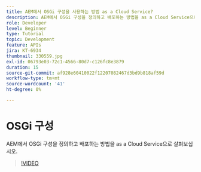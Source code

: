 ```yaml
---
title: AEM에서 OSGi 구성을 사용하는 방법 as a Cloud Service?
description: AEM에서 OSGi 구성을 정의하고 배포하는 방법을 as a Cloud Service으로 살펴보십시오.
role: Developer
level: Beginner
type: Tutorial
topic: Development
feature: APIs
jira: KT-6934
thumbnail: 330559.jpg
exl-id: 06793e03-72c1-4566-80d7-c126fc8e3879
duration: 15
source-git-commit: af928e60410022f12207082467d3bd9b818af59d
workflow-type: tm+mt
source-wordcount: '41'
ht-degree: 0%

---
```


# OSGi 구성

AEM에서 OSGi 구성을 정의하고 배포하는 방법을 as a Cloud Service으로 살펴보십시오.

>[!VIDEO](https://video.tv.adobe.com/v/330559?quality=12&learn=on)
